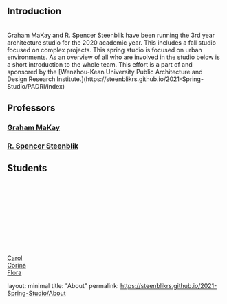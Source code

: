 ## Introduction
<br/>
Graham MaKay and R. Spencer Steenblik have been running the 3rd year architecture studio for the 2020 academic year. This includes a fall studio focused on complex projects. This spring studio is focused on urban environments. As an overview of all who are involved in the studio below is a short introduction to the whole team. This effort is a part of and sponsored by the [Wenzhou-Kean University Public Architecture and Design Research Institute.](https://steenblikrs.github.io/2021-Spring-Studio/PADRI/index)

## Professors

### [Graham MaKay](https://misfitsarchitecture.com/)

### [R. Spencer Steenblik](https://steenblikrs.github.io/2021-Spring-Studio/Steenblik)

## Students

<br/><br/><br/><br/><br/><br/><br/><br/><br/><br/>
[Carol]()
<br/>
[Corina]()
<br/>
[Flora]()



layout: minimal
title: "About"
permalink: https://steenblikrs.github.io/2021-Spring-Studio/About
